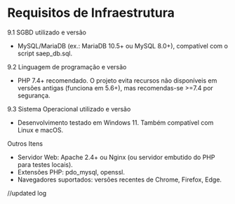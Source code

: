 # Requisitos de Infraestrutura

9.1 SGBD utilizado e versão
- MySQL/MariaDB (ex.: MariaDB 10.5+ ou MySQL 8.0+), compatível com o script saep_db.sql.

9.2 Linguagem de programação e versão
- PHP 7.4+ recomendado. O projeto evita recursos não disponíveis em versões antigas (funciona em 5.6+), mas recomendas-se >=7.4 por segurança.

9.3 Sistema Operacional utilizado e versão
- Desenvolvimento testado em Windows 11. Também compatível com Linux e macOS.

Outros Itens
- Servidor Web: Apache 2.4+ ou Nginx (ou servidor embutido do PHP para testes locais).
- Extensões PHP: pdo_mysql, openssl.
- Navegadores suportados: versões recentes de Chrome, Firefox, Edge.

//updated log